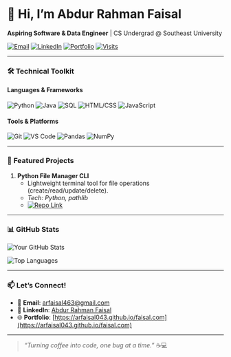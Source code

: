 # 👋 Hi, I’m Abdur Rahman Faisal  
**Aspiring Software & Data Engineer** | CS Undergrad @ Southeast University  

[![Email](https://img.shields.io/badge/Email-arfaisal463%40gmail.com-red?style=flat&logo=gmail)](mailto:arfaisal463@gmail.com)
[![LinkedIn](https://img.shields.io/badge/LinkedIn-Abdur%20Rahman%20Faisal-blue?style=flat&logo=linkedin)](https://www.linkedin.com/in/abdur-rahman-faisal)
[![Portfolio](https://img.shields.io/badge/🌐_Portfolio-Website-orange?style=flat)](https://arfaisal043.github.io/faisal.com)
[![Visits](https://komarev.com/ghpvc/?username=arfaisal043&label=Profile%20Views&color=0e75b6&style=flat)](https://github.com/arfaisal043)

---

### 🛠️ **Technical Toolkit**  
#### **Languages & Frameworks**  
![Python](https://img.shields.io/badge/Python-3776AB?logo=python&logoColor=white)
![Java](https://img.shields.io/badge/Java-007396?logo=java&logoColor=white)
![SQL](https://img.shields.io/badge/SQL-4479A1?logo=postgresql&logoColor=white)
![HTML/CSS](https://img.shields.io/badge/HTML5-E34F26?logo=html5&logoColor=white)
![JavaScript](https://img.shields.io/badge/JavaScript-F7DF1E?logo=javascript&logoColor=black)

#### **Tools & Platforms**  
![Git](https://img.shields.io/badge/Git-F05032?logo=git&logoColor=white)
![VS Code](https://img.shields.io/badge/VS_Code-007ACC?logo=visual-studio-code&logoColor=white)
![Pandas](https://img.shields.io/badge/Pandas-150458?logo=pandas&logoColor=white)
![NumPy](https://img.shields.io/badge/NumPy-013243?logo=numpy&logoColor=white)

---

### 📂 **Featured Projects**  
1. **Python File Manager CLI**  
   - Lightweight terminal tool for file operations (create/read/update/delete).  
   - *Tech: Python, pathlib*  
   - [![Repo Link](https://img.shields.io/badge/🔗_Repo-Click_Here-green)](https://github.com/arfaisal043/python-file-manager)  



---

### 📊 **GitHub Stats**  
![Your GitHub Stats](https://github-readme-stats.vercel.app/api?username=arfaisal043&show_icons=true&theme=radical&hide_border=true&count_private=true)

![Top Languages](https://github-readme-stats.vercel.app/api/top-langs/?username=arfaisal043&layout=compact&theme=radical&hide_border=true)

---

### 📫 **Let’s Connect!**  
- 📧 **Email**: [arfaisal463@gmail.com](mailto:arfaisal463@gmail.com)  
- 💼 **LinkedIn**: [Abdur Rahman Faisal](https://www.linkedin.com/in/abdur-rahman-faisal)  
- 🌐 **Portfolio**: [https://arfaisal043.github.io/faisal.com](https://arfaisal043.github.io/faisal.com)  

---

> *“Turning coffee into code, one bug at a time.”* ☕💻  



